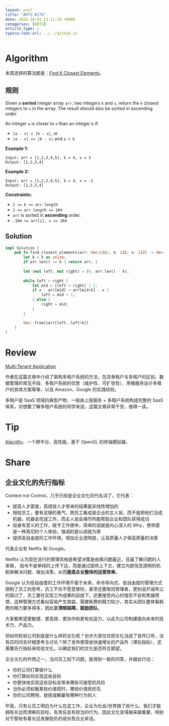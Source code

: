 ```yaml
---
layout: post
title: "ARTS #174"
date: 2022-10-01 23:11:34 +0800
categories: [ARTS]
article_type: 1
typora-root-url: ../../github.io
---
```



# Algorithm

本周选择的算法题是：[Find K Closest Elements](https://leetcode.com/problems/find-k-closest-elements/)。


## 规则

Given a **sorted** integer array `arr`, two integers `k` and `x`, return the `k` closest integers to `x` in the array. The result should also be sorted in ascending order.

An integer `a` is closer to `x` than an integer `b` if:

- `|a - x| < |b - x|`, or
- `|a - x| == |b - x|` and `a < b`

 

**Example 1:**

```
Input: arr = [1,2,3,4,5], k = 4, x = 3
Output: [1,2,3,4]
```

**Example 2:**

```
Input: arr = [1,2,3,4,5], k = 4, x = -1
Output: [1,2,3,4]
```

 

**Constraints:**

- `1 <= k <= arr.length`
- `1 <= arr.length <= 104`
- `arr` is sorted in **ascending** order.
- `-104 <= arr[i], x <= 104`

## Solution

```rust
impl Solution {
    pub fn find_closest_elements(arr: Vec<i32>, k: i32, x: i32) -> Vec<i32> {
        let k = k as usize;
        if arr.len() == k { return arr; } 
        
        let (mut left, mut right) = (0, arr.len() - k);
        
        while left < right {
            let mid = (left + right) / 2;
            if x - arr[mid] > arr[mid+k] - x {
                left = mid + 1;
            } else {
                right = mid;
            }
        }

        Vec::from(&arr[left..left+k])
    }
}
```


# Review

[Multi-Tenant Application](https://medium.com/@sudheer.sandu/multi-tenant-application-68c11cc68929)

作者在这篇文章中介绍了架构多租户系统的方法，包含单租户与多租户的区别、数据管理的常见手段、多租户系统的优势（维护性、可扩张性）、用微服务设计多租户的具体方案等等，以及 Amazon、Google 的实践经验。

多租户是 SaaS 领域的典型产物，一般由上层服务 + 多租户系统构成完整的 SaaS 体系，对想要了解多租户系统的同学来说，这篇文章非常干货，值得一读。

# Tip

[Alacritty](https://alacritty.org/)，一个跨平台、高性能，基于 OpenGL 的终端模拟器。

# Share

## 企业文化的先行指标

Context not Control，几乎已经是企业文化的代名词了，它代表：

- 提高人才密度，高绩效人才带来的结果是非线性增加的
- 相信员工，要有足够的勇气，把员工看成是企业的主人翁，而不是把他们当成机器，机器会完成工作，而主人翁会竭尽所能帮助企业和团队获得成功
- 投身有意义的工作，赋予工作使命，简单的说就是内心深入的 Why，使命感是一种真切的个人体验，强调的是以成就为荣
- 提供高自由度的工作环境，增加企业透明度，让高质量人才做高质量的决策

代表企业有 Netflix 和 Google。

Netflix 认为现在流行的管理风格是希望决策是由离问题最近，且最了解问题的人来做， 指令不是单纯的上传下达，而是通过提供上下文，建立内部信息透明的机制来解决问题、做出决策，从而**提高企业整体的运营效率**。

Google 认为低自由度的工作环境不属于未来，命令导向式、低自由度的管理方式限制了员工的思考，员工不仅不愿意冒险，甚至还要取悦管理者，更别说开诚布公的探讨了，员工要在实现工作成果的前提下，还要接受内心的惶恐不安和焦躁愤恨，这种管理方式看似容易产生效益、需要耗费的精力较少，其实从团队整体看耗费的精力要多得多，因此要**清除路障，鼓励团队**。

大家都希望更敏捷、更高效、更协作和更有创造力，以此为公司构建面向未来的技术力、产品力。

但如何检验公司到底是什么样的文化呢？也许大家仅仅把文化当成了宣传口号，没有花时间去仔细思考与讨论？除了发布使营收快速增长的产品外（滞后指标），还需要先行指标来检验文化，以确定我们的文化是否符合期望。

企业文化的作用之一，当问员工如下问题，能得到一致的问答，并据此行动：

- 你的公司打算做什么
- 你打算如何实现这些目标
- 你更快地实现这些目标会带来哪些可接受的风险
- 当你必须权衡某些价值观时，哪些价值观优先
- 你的公司聘用、提拔或解雇有哪种行为的人

毕竟，只有让员工明白为什么在这工作，企业为社会/世界做了些什么，我们才能拥有长远而清晰的目标，有责任且有担当的行为。因此文化变得越来越重要，特别对于那些有着长远发展抱负的成长型企业来说。
